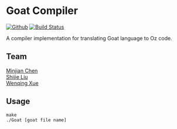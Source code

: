 # Goat Compiler

[![Github](https://img.shields.io/github/license/MarsXue/Goat-Compiler.svg)](https://github.com/MarsXue/Goat-Compiler/blob/master/LICENSE)
[![Build Status](https://travis-ci.com/MarsXue/Goat-Compiler.svg?token=tmS9MXFM8qRhKKvbYpnD&branch=master)](https://travis-ci.com/MarsXue/Goat-Compiler)

A compiler implementation for translating Goat language to Oz code.

## Team
[Minjian Chen](https://github.com/cmjhaha886)  
[Shijie Liu](https://github.com/shijiel2)  
[Wenqing Xue](https://github.com/MarsXue)  

## Usage
```
make
./Goat [goat file name]
```
